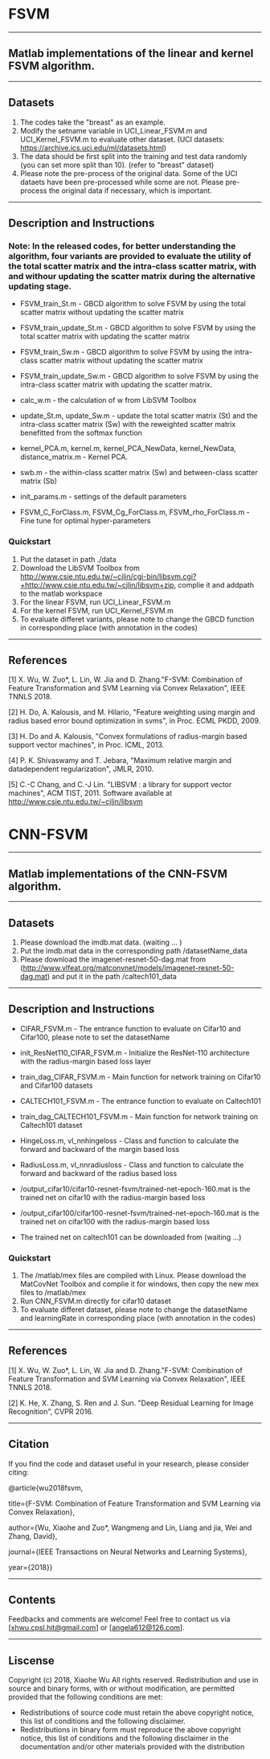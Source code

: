 # FSVM

________
## Matlab implementations of the linear and kernel FSVM algorithm.

________
## Datasets

1. The codes take the "breast" as an example. 
2. Modify the setname variable in UCI_Linear_FSVM.m and UCI_Kernel_FSVM.m to evaluate other dataset. (UCI datasets: https://archive.ics.uci.edu/ml/datasets.html)
3. The data should be first split into the training and test data randomly (you can set more split than 10). (refer to "breast" dataset)
4. Please note the pre-process of the original data. Some of the UCI dataets have been pre-processed while some are not. Please pre-process the original data if necessary, which is important.


__________
## Description and Instructions

### Note: In the released codes, for better understanding the algorithm, four variants are provided to evaluate the utility of the total scatter matrix and the intra-class scatter matrix, with and withour updating the scatter matrix during the alternative updating stage.

* FSVM_train_St.m - GBCD algorithm to solve FSVM by using the total scatter matrix without updating the scatter matrix

* FSVM_train_update_St.m - GBCD algorithm to solve FSVM by using the total scatter matrix with updating the scatter matrix

* FSVM_train_Sw.m - GBCD algorithm to solve FSVM by using the intra-class scatter matrix without updating the scatter matrix

* FSVM_train_update_Sw.m - GBCD algorithm to solve FSVM by using the intra-class scatter matrix with updating the scatter matrix.

* calc_w.m - the calculation of w from LibSVM Toolbox

* update_St.m, update_Sw.m - update the total scatter matrix (St) and the intra-class scatter matrix (Sw) with the reweighted scatter matrix benefitted from the softmax function

* kernel_PCA.m, kernel.m, kernel_PCA_NewData, kernel_NewData, distance_matrix.m - Kernel PCA.

* swb.m - the within-class scatter matrix (Sw) and between-class scatter matrix (Sb)

* init_params.m - settings of the default parameters

* FSVM_C_ForClass.m, FSVM_Cg_ForClass.m, FSVM_rho_ForClass.m - Fine tune for optimal hyper-parameters

### Quickstart

1. Put the dataset in path ./data
2. Download the LibSVM Toolbox from http://www.csie.ntu.edu.tw/~cjlin/cgi-bin/libsvm.cgi?+http://www.csie.ntu.edu.tw/~cjlin/libsvm+zip, complie it and addpath to the matlab workspace 
3. For the linear FSVM, run UCI_Linear_FSVM.m
4. For the kernel FSVM, run UCI_Kernel_FSVM.m
5. To evaluate differet variants, please note to change the GBCD function in corresponding place (with annotation in the codes)

________
## References

[1] X. Wu, W. Zuo*, L. Lin, W. Jia and D. Zhang."F-SVM: Combination of Feature Transformation and SVM Learning via Convex Relaxation", IEEE TNNLS 2018.

[2] H. Do, A. Kalousis, and M. Hilario, "Feature weighting using margin and radius based error bound optimization in svms", in Proc. ECML PKDD, 2009.

[3] H. Do and A. Kalousis, "Convex formulations of radius-margin based support vector machines", in Proc. ICML, 2013.

[4] P. K. Shivaswamy and T. Jebara, "Maximum relative margin and datadependent regularization", JMLR, 2010.

[5] C.-C Chang, and C.-J Lin. "LIBSVM : a library for support vector machines", ACM TIST, 2011. Software available at http://www.csie.ntu.edu.tw/~cjlin/libsvm



# CNN-FSVM

________
## Matlab implementations of the CNN-FSVM algorithm.


________
## Datasets

1. Please download the imdb.mat data. (waiting ... )
2. Put the imdb.mat data in the corresponding path /datasetName_data
3. Please download the imagenet-resnet-50-dag.mat from (http://www.vlfeat.org/matconvnet/models/imagenet-resnet-50-dag.mat) and put it in the path /caltech101_data

__________
## Description and Instructions

* CIFAR_FSVM.m - The entrance function to evaluate on Cifar10 and Cifar100, please note to set the datasetName 

* init_ResNet110_CIFAR_FSVM.m - Initialize the ResNet-110 architecture with the radius-margin based loss layer

* train_dag_CIFAR_FSVM.m - Main function for network training on Cifar10 and Cifar100 datasets

* CALTECH101_FSVM.m - The entrance function to evaluate on Caltech101

* train_dag_CALTECH101_FSVM.m - Main function for network training on Caltech101 dataset

* HingeLoss.m, vl_nnhingeloss - Class and function to calculate the forward and backward of the margin based loss 

* RadiusLoss.m, vl_nnradiusloss - Class and function to calculate the forward and backward of the radius based loss

* /output_cifar10/cifar10-resnet-fsvm/trained-net-epoch-160.mat is the trained net on cifar10 with the radius-margin based loss
* /output_cifar100/cifar100-resnet-fsvm/trained-net-epoch-160.mat is the trained net on cifar100 with the radius-margin based loss
* The trained net on caltech101 can be downloaded from (waiting ...)

### Quickstart

1. The /matlab/mex files are compiled with Linux. Please download the MatCovNet Toolbox and complie it for windows, then copy the new mex files to /matlab/mex  
2. Run CNN_FSVM.m directly for cifar10 dataset
3. To evaluate differet dataset, please note to change the datasetName and learningRate in corresponding place (with annotation in the codes)

________
## References

[1] X. Wu, W. Zuo*, L. Lin, W. Jia and D. Zhang."F-SVM: Combination of Feature Transformation and SVM Learning via Convex Relaxation", IEEE TNNLS 2018.

[2] K. He, X. Zhang, S. Ren and J. Sun. "Deep Residual Learning for Image Recognition", CVPR 2016.

________
## Citation

If you find the code and dataset useful in your research, please consider citing:

@article{wu2018fsvm,

  title={F-SVM: Combination of Feature Transformation and SVM Learning via Convex Relaxation},

  author={Wu, Xiaohe and Zuo*, Wangmeng and Lin, Liang and jia, Wei and Zhang, David},

  journal={IEEE Transactions on Neural Networks and Learning Systems},

  year={2018}}

________
## Contents

Feedbacks and comments are welcome! Feel free to contact us via [xhwu.cpsl.hit@gmail.com] or [angela612@126.com].


________
## Liscense
Copyright (c) 2018, Xiaohe Wu
All rights reserved. 
Redistribution and use in source and binary forms, with or without modification, are 
permitted provided that the following conditions are met:
* Redistributions of source code must retain the above copyright 
  notice, this list of conditions and the following disclaimer.
* Redistributions in binary form must reproduce the above copyright 
  notice, this list of conditions and the following disclaimer in 
  the documentation and/or other materials provided with the distribution
        
